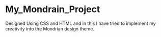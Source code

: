 # My_Mondrain_Project
Designed Using CSS and HTML and in this I have tried to implement my creativity into the Mondrian design theme.
